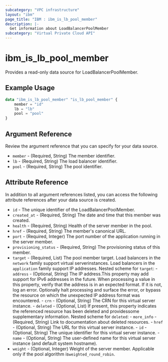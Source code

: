 ```yaml
---
subcategory: "VPC infrastructure"
layout: "ibm"
page_title: "IBM : ibm_is_lb_pool_member"
description: |-
  Get information about LoadBalancerPoolMember
subcategory: "Virtual Private Cloud API"
---
```


# ibm_is_lb_pool_member

Provides a read-only data source for LoadBalancerPoolMember.

## Example Usage

```terraform
data "ibm_is_lb_pool_member" "is_lb_pool_member" {
	member = "id"
	lb = "lb"
	pool = "pool"
}
```

## Argument Reference

Review the argument reference that you can specify for your data source.

- `member` - (Required, String) The member identifier.
- `lb` - (Required, String) The load balancer identifier.
- `pool` - (Required, String) The pool identifier.

## Attribute Reference

In addition to all argument references listed, you can access the following attribute references after your data source is created.

- `id` - The unique identifier of the LoadBalancerPoolMember.
- `created_at` - (Required, String) The date and time that this member was created.
- `health` - (Required, String) Health of the server member in the pool.
- `href` - (Required, String) The member's canonical URL.
- `port` - (Required, Integer) The port number of the application running in the server member.
- `provisioning_status` - (Required, String) The provisioning status of this member.
- `target` - (Required, List) The pool member target. Load balancers in the `network` family support virtual serverinstances. Load balancers in the `application` family support IP addresses.
	Nested scheme for `target`:
    	- `address` - (Optional, String) The IP address.This property may add support for IPv6 addresses in the future. When processing a value in this property, verify that the address is in an expected format. If it is not, log an error. Optionally halt processing and surface the error, or bypass the resource on which the unexpected IP address format was encountered.
    	- `crn` - (Optional, String) The CRN for this virtual server instance.
    	- `deleted` - (Optional, List) If present, this property indicates the referenced resource has been deleted and providessome supplementary information.
			Nested scheme for `deleted`:
        		- `more_info` - (Required, String) Link to documentation about deleted resources.
    	- `href` - (Optional, String) The URL for this virtual server instance.
    	- `id` - (Optional, String) The unique identifier for this virtual server instance.
    	- `name` - (Optional, String) The user-defined name for this virtual server instance (and default system hostname).
- `weight` - (Optional, Integer) Weight of the server member. Applicable only if the pool algorithm is`weighted_round_robin`.

